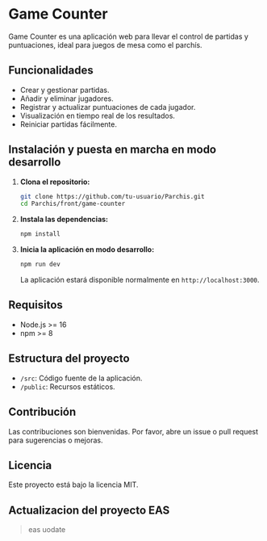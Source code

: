 # Game Counter

Game Counter es una aplicación web para llevar el control de partidas y puntuaciones, ideal para juegos de mesa como el parchís.

## Funcionalidades

- Crear y gestionar partidas.
- Añadir y eliminar jugadores.
- Registrar y actualizar puntuaciones de cada jugador.
- Visualización en tiempo real de los resultados.
- Reiniciar partidas fácilmente.

## Instalación y puesta en marcha en modo desarrollo

1. **Clona el repositorio:**
    ```bash
    git clone https://github.com/tu-usuario/Parchis.git
    cd Parchis/front/game-counter
    ```

2. **Instala las dependencias:**
    ```bash
    npm install
    ```

3. **Inicia la aplicación en modo desarrollo:**
    ```bash
    npm run dev
    ```
    La aplicación estará disponible normalmente en `http://localhost:3000`.

## Requisitos

- Node.js >= 16
- npm >= 8

## Estructura del proyecto

- `/src`: Código fuente de la aplicación.
- `/public`: Recursos estáticos.

## Contribución

Las contribuciones son bienvenidas. Por favor, abre un issue o pull request para sugerencias o mejoras.

## Licencia

Este proyecto está bajo la licencia MIT.

## Actualizacion del proyecto EAS

> eas uodate